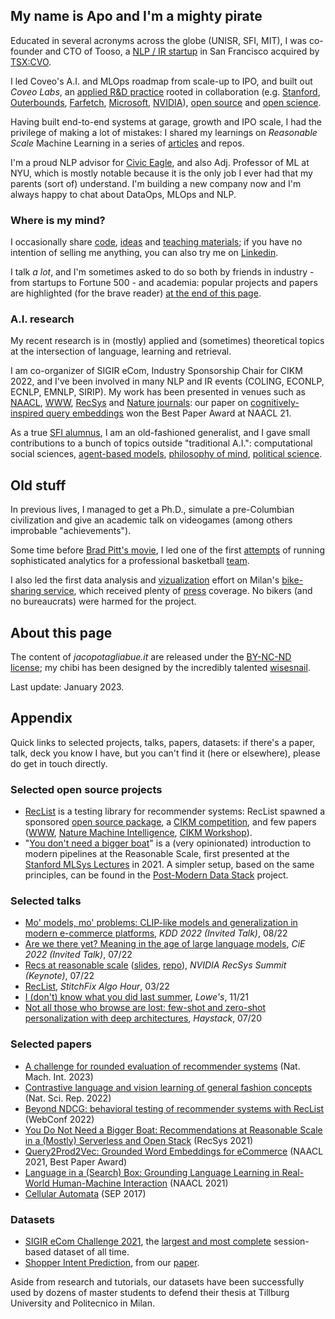 ## My name is Apo and I'm a mighty pirate

Educated in several acronyms across the globe (UNISR, SFI, MIT), I was co-founder and CTO of Tooso, a [NLP / IR startup](https://www.gartner.com/en/documents/3913700/cool-vendors-in-digital-commerce) in San Francisco acquired by [TSX:CVO](https://www.coveo.com/en/company/news-releases/2019/coveo-acquires-tooso). 

I led Coveo's A.I. and MLOps roadmap from scale-up to IPO, and built out _Coveo Labs_, an [applied R&D practice](https://medium.com/the-techlife/applied-research-at-reasonable-scale-8a74d2beed89) rooted in collaboration (e.g. [Stanford](https://www.nature.com/articles/s41598-022-23052-9), [Outerbounds](https://arxiv.org/pdf/2110.13601.pdf), [Farfetch](https://aclanthology.org/2022.ecnlp-1.22/), [Microsoft](https://academic.oup.com/logcom/article-abstract/32/6/1129/6548838?redirectedFrom=fulltext), [NVIDIA](https://rdcu.be/c4dXy)), [open source](https://github.com/jacopotagliabue) and [open science](https://github.com/coveooss/SIGIR-ecom-data-challenge).

Having built end-to-end systems at garage, growth and IPO scale, I had the privilege of making a lot of mistakes: I shared my learnings on _Reasonable Scale_ Machine Learning in a series of [articles](https://towardsdatascience.com/tagged/mlops-without-much-ops) and repos.

I'm a proud NLP advisor for [Civic Eagle](https://www.civiceagle.com/), and also Adj. Professor of ML at NYU, which is mostly notable because it is the only job I ever had that my parents (sort of) understand. I'm building a new company now and I'm always happy to chat about DataOps, MLOps and NLP.

### Where is my mind?

I occasionally share [code](https://github.com/jacopotagliabue), [ideas](https://scholar.google.com/citations?user=NDX19U0AAAAJ&hl=en) and [teaching materials](https://github.com/jacopotagliabue/MLSys-NYU-2022); if you have no intention of selling me anything, you can also try me on [Linkedin](https://www.linkedin.com/in/jacopotagliabue/).

I talk _a lot_, and I'm sometimes asked to do so both by friends in industry - from startups to Fortune 500 - and academia: popular projects and papers are highlighted (for the brave reader) [at the end of this page](#appendix).

### A.I. research

My recent research is in (mostly) applied and (sometimes) theoretical topics at the intersection of language, learning and retrieval. 

I am co-organizer of SIGIR eCom, Industry Sponsorship Chair for CIKM 2022, and I've been involved in many NLP and IR events (COLING, ECONLP, ECNLP, EMNLP, SIRIP). My work has been presented in venues such as [NAACL](https://aclanthology.org/2021.naacl-main.348/), [WWW](https://arxiv.org/abs/2111.09963), [RecSys](https://dl.acm.org/doi/10.1145/3383313.3411477) and [Nature journals](https://www.nature.com/articles/s41598-022-23052-9): our paper on [cognitively-inspired query embeddings](https://aclanthology.org/2021.naacl-industry.20/) won the Best Paper Award at NAACL 21.

As a true [SFI alumnus](https://www.santafe.edu/engage/learn/alumni/jacopo-tagliabue), I am an old-fashioned generalist, and I gave small contributions to a bunch of topics outside "traditional A.I.": computational social sciences, [agent-based models](https://appliednetsci.springeropen.com/articles/10.1007/s41109-017-0029-0), [philosophy of mind](https://link.springer.com/article/10.1007/s11023-013-9332-4), [political science](https://www.researchgate.net/publication/367524368_Voting_fast_and_slow_Ballot_order_and_likeability_effects_in_the_Five_Star_Movement's_2012_online_primary_election).

## Old stuff

In previous lives, I managed to get a Ph.D., simulate a pre-Columbian civilization and give an academic talk on videogames (among others improbable "achievements"). 

Some time before [Brad Pitt's movie](https://en.wikipedia.org/wiki/Moneyball_(film)), I led one of the first [attempts](public/isport_gazzetta.pdf) of running sophisticated analytics for a professional basketball [team](http://www.olimpiamilano.com/en/). 

I also led the first data analysis and [vizualization](https://vimeo.com/74664341) effort on Milan's [bike-sharing service](public/PedalaMi.pdf), which received plenty of [press](http://milano.corriere.it/milano/notizie/cronaca/13_settembre_18/ciclobby-censimento-biciclette-mobilita-sostenibile-2223163930809.shtml) coverage. No bikers (and no bureaucrats) were harmed for the project.

## About this page

The content of _jacopotagliabue.it_ are released under the [BY-NC-ND license](https://creativecommons.org/licenses/by-nc-nd/3.0/); my chibi has been designed by the incredibly talented [wisesnail](https://www.instagram.com/wisesnail/?hl=en). 

Last update: January 2023. 

## Appendix

Quick links to selected projects, talks, papers, datasets: if there's a paper, talk, deck you know I have, but you can't find it (here or elsewhere), please do get in touch directly.

### Selected open source projects

* [RecList](http://reclist.io/) is a testing library for recommender systems: RecList spawned a sponsored [open source package](https://github.com/jacopotagliabue/reclist), a [CIKM competition](https://reclist.io/cikm2022-cup/), and few papers ([WWW](https://dl.acm.org/doi/abs/10.1145/3487553.3524215), [Nature Machine Intelligence](https://www.nature.com/articles/s42256-022-00606-0), [CIKM Workshop](https://ceur-ws.org/Vol-3318/keynote3.pdf)).
* "[You don't need a bigger boat](https://github.com/jacopotagliabue/you-dont-need-a-bigger-boat)" is a (very opinionated) introduction to modern pipelines at the Reasonable Scale, first presented at the [Stanford MLSys Lectures](https://www.youtube.com/watch?v=Ndxpo4PeEms) in 2021. A simpler setup, based on the same principles, can be found in the [Post-Modern Data Stack](https://github.com/jacopotagliabue/post-modern-stack) project.

### Selected talks

* [Mo' models, mo' problems: CLIP-like models and generalization in modern e-commerce platforms](public/kdd_final_2022_keynote.pdf), _KDD 2022 (Invited Talk)_, 08/22
* [Are we there yet? Meaning in the age of large language models](public/are_we_there_yet.pdf), _CiE 2022 (Invited Talk)_, 07/22
* [Recs at reasonable scale](https://youtu.be/9rouLchcC0k?t=147) ([slides](https://github.com/jacopotagliabue/recs-at-resonable-scale/blob/main/slides/NVIDIA_RECSYS_SUMMIT_JT.pdf), [repo](https://github.com/jacopotagliabue/recs-at-resonable-scale)), _NVIDIA RecSys Summit (Keynote)_, 07/22
* [RecList](https://www.youtube.com/watch?v=cAlJYxFYA04), _StitchFix Algo Hour_, 03/22 
* [I (don't) know what you did last summer](public/Lowe_Nov_2021.pdf), _Lowe's_, 11/21
* [Not all those who browse are lost: few-shot and zero-shot personalization with deep architectures](https://www.youtube.com/watch?v=PFfSiE4CGPY), _Haystack_, 07/20

### Selected papers

* [A challenge for rounded evaluation of recommender systems](https://www.nature.com/articles/s42256-022-00606-0) (Nat. Mach. Int. 2023)
* [Contrastive language and vision learning of general fashion concepts](https://www.nature.com/articles/s41598-022-23052-9) (Nat. Sci. Rep. 2022)
* [Beyond NDCG: behavioral testing of recommender systems with RecList](https://dl.acm.org/doi/abs/10.1145/3487553.3524215) (WebConf 2022)
* [You Do Not Need a Bigger Boat: Recommendations at Reasonable Scale in a (Mostly) Serverless and Open Stack](https://dl.acm.org/doi/abs/10.1145/3460231.3474604) (RecSys 2021)
* [Query2Prod2Vec: Grounded Word Embeddings for eCommerce](https://aclanthology.org/2021.naacl-industry.20/) (NAACL 2021, Best Paper Award)
* [Language in a (Search) Box: Grounding Language Learning in Real-World Human-Machine Interaction](https://aclanthology.org/2021.naacl-main.348/) (NAACL 2021)
* [Cellular Automata](https://plato.stanford.edu/entries/cellular-automata/) (SEP 2017) 

### Datasets

* [SIGIR eCom Challenge 2021](https://github.com/coveooss/SIGIR-ecom-data-challenge), the [largest and most complete](https://arxiv.org/abs/2104.09423) session-based dataset of all time.
* [Shopper Intent Prediction](https://github.com/coveooss/shopper-intent-prediction-nature-2020), from our [paper](https://www.nature.com/articles/s41598-020-73622-y.epdf?sharing_token=tydJezcxTZvP8cNEDsAKn9RgN0jAjWel9jnR3ZoTv0NoB1nwg3Wgf_mP0ktAdV_HGxUxXaNdBCErP1Zck0ibhFGwRrt0xq-Uy2wNz5DkwbFN44Mxzwb3WdN593RbqBFNucB9hEgd3EFvTZaqO9reUDDlh-mybSw5d1-G04RfdBQ%3D).

Aside from research and tutorials, our datasets have been successfully used by dozens of master students to defend their thesis at Tillburg University and Politecnico in Milan.
